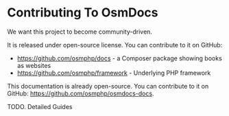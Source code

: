 # Contributing To OsmDocs

We want this project to become community-driven.

It is released under open-source license. You can contribute to it on GitHub:

* <https://github.com/osmphp/docs> - a Composer package showing books as websites
* <https://github.com/osmphp/framework> - Underlying PHP framework

This documentation is already open-source. You can contribute to it on GitHub: <https://github.com/osmphp/osmdocs-docs>.

TODO. Detailed Guides

